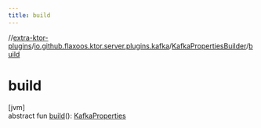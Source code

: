 ```yaml
---
title: build
---
```

//[extra-ktor-plugins](../../../index.md)/[io.github.flaxoos.ktor.server.plugins.kafka](../index.md)/[KafkaPropertiesBuilder](index.md)/[build](build.md)



# build



[jvm]\
abstract fun [build](build.md)(): [KafkaProperties](../-kafka-properties/index.md)




